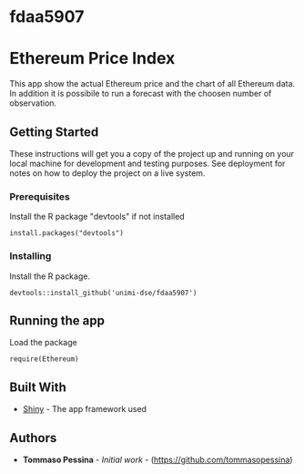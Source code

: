 # fdaa5907

# Ethereum Price Index

This app show the actual Ethereum price and the chart of all Ethereum data. In addition it is possibile to run a forecast with the choosen number of observation.

## Getting Started

These instructions will get you a copy of the project up and running on your local machine for development and testing purposes. See deployment for notes on how to deploy the project on a live system.

### Prerequisites

Install the R package "devtools" if not installed

```
install.packages("devtools")
```

### Installing

Install the R package.

```
devtools::install_github('unimi-dse/fdaa5907')
```


## Running the app

Load the package

```
require(Ethereum)
```

## Built With

* [Shiny](https://shiny.rstudio.com/) - The app framework used


## Authors

* **Tommaso Pessina** - *Initial work* - (https://github.com/tommasopessina)
